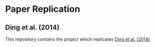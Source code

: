 # Paper Replication

## Ding et al. (2014)
This repository contains the project which replicates [Ding et al. (2014)](http://emnlp2014.org/papers/pdf/EMNLP2014148.pdf).

